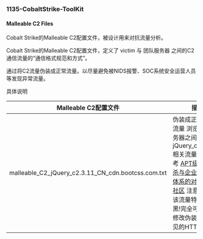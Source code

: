 ### 1135-CobaltStrike-ToolKit

#### Malleable C2 Files

Cobalt Strike的Malleable C2配置文件，被设计用来对抗流量分析。

Cobalt Strike的Malleable C2配置文件，定义了 victim 与 团队服务器 之间的C2通信流量的“通信格式规范和方式”。

通过将C2流量伪装成正常流量。以尽量避免被NIDS报警、SOC系统安全运营人员等发现异常流量。


具体说明

|Malleable C2配置文件|描述|
|:-----:|---------------|
|malleable_C2_jQuery_c2.3.11_CN_cdn.bootcss.com.txt|伪装成正常HTTP流量 浏览器与服务器之间的jQuery_c2.3.11.js相关流量 具体参考 [APT级的全面免杀与企业纵深防御体系的对抗 - 先知社区](https://xz.aliyun.com/t/4191)  注意:事实上该流量特征已被加黑!完全可以自行修改伪装为其他常见的HTTP流量.|
